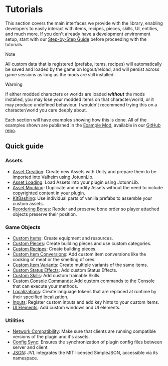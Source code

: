 ﻿# Tutorials

This section covers the main interfaces we provide with the library, enabling developers to easily interact with items, recipes, pieces, skills, UI, entities, and much more. If you don't already have a development environment setup, start with our [Step-by-Step Guide](../guides/guide.md) before proceeding with the tutorials.

> [!NOTE]
> All custom data that is registered (prefabs, items, recipes) will automatically be saved and loaded by the game on logout/reload, and will persist across game sessions as long as the mods are still installed.  

> [!WARNING]
> If either modded characters or worlds are loaded _**without**_ the mods installed, you may lose your modded items on that character/world, or it may produce undefined behaviour. I wouldn't recommend trying this on a character/world you care deeply about.

Each section will have examples showing how this is done. All of the examples shown are published in the [Example Mod](https://github.com/Valheim-Modding/JotunnModExample), available in our [GitHub repo](https://github.com/Valheim-Modding).

## Quick guide

### Assets

* [Asset Creation](asset-creation.md): Create new Assets with Unity and prepare them to be imported into Valheim using JotunnLib.
* [Asset Loading](asset-loading.md): Load Assets into your plugin using JotunnLib.
* [Asset Mocking](asset-mocking.md): Duplicate and modify Assets without the need to include copyrighted content in your plugin.
* [KitBashing](kitbash.md): Use individual parts of vanilla prefabs to assemble your custom assets.
* [Reordering Bones](bonereorder.md): Reoder and preserve bone order so player attached objects preserve their position.

### Game Objects

* [Custom Items](items.md): Create equipment and resources.
* [Custom Pieces](pieces.md): Create building pieces and use custom categories.
* [Custom Recipes](recipes.md): Create building pieces.
* [Custom Item Conversions](item-conversions.md): Add custom item conversions like the cooking of meat or the smelting of ores.
* [Custom Item Variants](item-variants.md): Create multiple variants of the same items.
* [Custom Status Effects](status-effects.md): Add custom Status Effects.
* [Custom Skills](skills.md): Add custom trainable Skills.
* [Custom Console Commands](console-commands.md): Add custom commands to the Console that can execute your methods.
* [Localizations](localization.md): Create language tokens that are replaced at runtime by their specified localization.
* [Inputs](inputs.md): Register custom inputs and add key hints to your custom items.
* [UI Elements](gui.md): Add custom windows and UI elements.

### Utilities

* [Network Compatibility](networkcompatibility.md): Make sure that clients are running compatible versions of the plugin and it's assets.
* [Config Sync](config.md): Ensures the synchronization of plugin config files between server and client.
* [JSON](https://github.com/mhallin/SimpleJSON.NET): JVL integrates the MIT licensed SimpleJSON, accessible via its namespace.